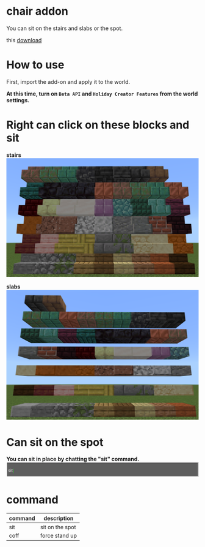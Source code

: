 # chair addon

You can sit on the stairs and slabs or the spot.

this [download](https://github.com/Naruru-Addon/chair/releases)

# How to use
First, import the add-on and apply it to the world.

__At this time, turn on ``Beta API`` and ``Holiday Creator Features`` from the world settings.__

# Right can click on these blocks and sit

**stairs**
![img](https://github.com/Naruru-Addon/assets/blob/main/chair/stairs.png)

**slabs**
![img](https://github.com/Naruru-Addon/assets/blob/main/chair/slabs.png)

# Can sit on the spot
**You can sit in place by chatting the "sit" command.**
![img](https://github.com/Naruru-Addon/assets/blob/main/chair/sit_command.png)

# command
| command  | description |
| ------------- | ------------- |
| sit  | sit on the spot |
| coff  | force stand up |
